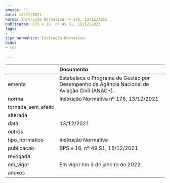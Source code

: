 ```yaml
---
anexos: ''
data: 13/12/2021
norma: Instrução Normativa nº 176, 13/12/2021
publicacao: BPS v.16, nº 49 S1, 15/12/2021
tags:
- ''
tipo_normatico: Instrução Normativa
hide: 
- toc 
 
---
```


|                    | Documento                                                                                    |
|:-------------------|:---------------------------------------------------------------------------------------------|
| ementa             | Estabelece o Programa de Gestão por Desempenho da Agência Nacional de Aviação Civil (ANAC+). |
| norma              | Instrução Normativa nº 176, 13/12/2021                                                       |
| tornada_sem_efeito |                                                                                              |
| alterada           |                                                                                              |
| data               | 13/12/2021                                                                                   |
| outros             |                                                                                              |
| tipo_normatico     | Instrução Normativa                                                                          |
| publicacao         | BPS v.16, nº 49 S1, 15/12/2021                                                               |
| revogada           |                                                                                              |
| em_vigor           | Em vigor em 3 de janeiro de 2022.                                                            |
| anexos             |                                                                                              |